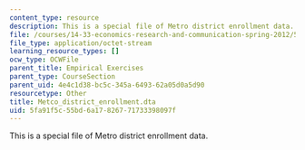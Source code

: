 ```yaml
---
content_type: resource
description: This is a special file of Metro district enrollment data.
file: /courses/14-33-economics-research-and-communication-spring-2012/5fa91f5c55bd6a17826771733398097f_Metco_district_enrollment.dta
file_type: application/octet-stream
learning_resource_types: []
ocw_type: OCWFile
parent_title: Empirical Exercises
parent_type: CourseSection
parent_uid: 4e4c1d38-bc5c-345a-6493-62a05d0a5d90
resourcetype: Other
title: Metco_district_enrollment.dta
uid: 5fa91f5c-55bd-6a17-8267-71733398097f
---
```

This is a special file of Metro district enrollment data.

